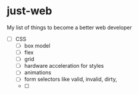 # just-web

My list of things to become a better web developer

- [ ] CSS
  - [ ] box model
  - [ ] flex
  - [ ] grid
  - [ ] hardware acceleration for styles
  - [ ] animations
  - [ ] form selectors like valid, invalid, dirty,
  - [ ]
